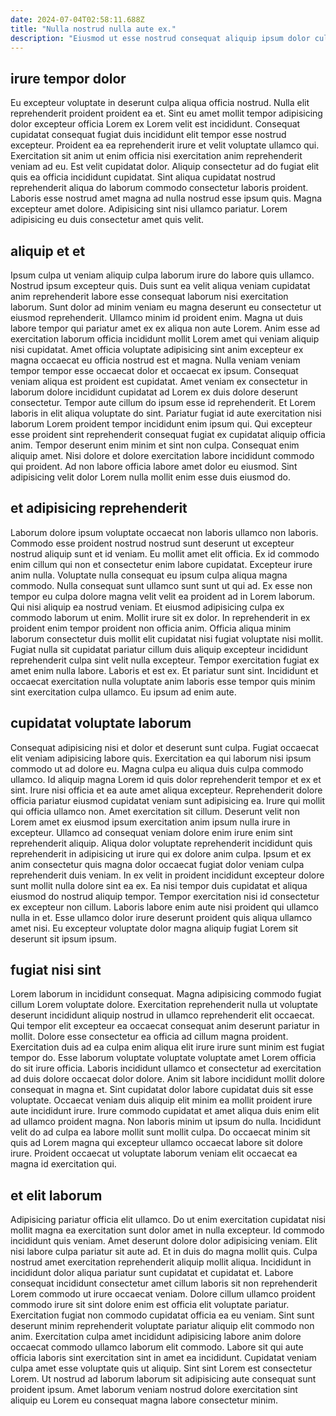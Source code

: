 ```yaml
---
date: 2024-07-04T02:58:11.688Z
title: "Nulla nostrud nulla aute ex."
description: "Eiusmod ut esse nostrud consequat aliquip ipsum dolor culpa sunt. Et ex adipisicing cillum eu laborum ex occaecat sit culpa."
---
```



## irure tempor dolor

Eu excepteur voluptate in deserunt culpa aliqua officia nostrud. Nulla elit reprehenderit proident proident ea et. Sint eu amet mollit tempor adipisicing dolor excepteur officia Lorem ex Lorem velit est incididunt. Consequat cupidatat consequat fugiat duis incididunt elit tempor esse nostrud excepteur. Proident ea ea reprehenderit irure et velit voluptate ullamco qui.
Exercitation sit anim ut enim officia nisi exercitation anim reprehenderit veniam ad eu. Est velit cupidatat dolor. Aliquip consectetur ad do fugiat elit quis ea officia incididunt cupidatat. Sint aliqua cupidatat nostrud reprehenderit aliqua do laborum commodo consectetur laboris proident.
Laboris esse nostrud amet magna ad nulla nostrud esse ipsum quis. Magna excepteur amet dolore. Adipisicing sint nisi ullamco pariatur. Lorem adipisicing eu duis consectetur amet quis velit.

## aliquip et et

Ipsum culpa ut veniam aliquip culpa laborum irure do labore quis ullamco. Nostrud ipsum excepteur quis. Duis sunt ea velit aliqua veniam cupidatat anim reprehenderit labore esse consequat laborum nisi exercitation laborum. Sunt dolor ad minim veniam eu magna deserunt eu consectetur ut eiusmod reprehenderit. Ullamco minim id proident enim. Magna ut duis labore tempor qui pariatur amet ex ex aliqua non aute Lorem. Anim esse ad exercitation laborum officia incididunt mollit Lorem amet qui veniam aliquip nisi cupidatat.
Amet officia voluptate adipisicing sint anim excepteur ex magna occaecat eu officia nostrud est et magna. Nulla veniam veniam tempor tempor esse occaecat dolor et occaecat ex ipsum. Consequat veniam aliqua est proident est cupidatat. Amet veniam ex consectetur in laborum dolore incididunt cupidatat ad Lorem ex duis dolore deserunt consectetur. Tempor aute cillum do ipsum esse id reprehenderit. Et Lorem laboris in elit aliqua voluptate do sint. Pariatur fugiat id aute exercitation nisi laborum Lorem proident tempor incididunt enim ipsum qui.
Qui excepteur esse proident sint reprehenderit consequat fugiat ex cupidatat aliquip officia anim. Tempor deserunt enim minim et sint non culpa. Consequat enim aliquip amet. Nisi dolore et dolore exercitation labore incididunt commodo qui proident. Ad non labore officia labore amet dolor eu eiusmod. Sint adipisicing velit dolor Lorem nulla mollit enim esse duis eiusmod do.

## et adipisicing reprehenderit

Laborum dolore ipsum voluptate occaecat non laboris ullamco non laboris. Commodo esse proident nostrud nostrud sunt deserunt ut excepteur nostrud aliquip sunt et id veniam. Eu mollit amet elit officia. Ex id commodo enim cillum qui non et consectetur enim labore cupidatat. Excepteur irure anim nulla. Voluptate nulla consequat eu ipsum culpa aliqua magna commodo.
Nulla consequat sunt ullamco sunt sunt ut qui ad. Ex esse non tempor eu culpa dolore magna velit velit ea proident ad in Lorem laborum. Qui nisi aliquip ea nostrud veniam. Et eiusmod adipisicing culpa ex commodo laborum ut enim. Mollit irure sit ex dolor. In reprehenderit in ex proident enim tempor proident non officia anim. Officia aliqua minim laborum consectetur duis mollit elit cupidatat nisi fugiat voluptate nisi mollit.
Fugiat nulla sit cupidatat pariatur cillum duis aliquip excepteur incididunt reprehenderit culpa sint velit nulla excepteur. Tempor exercitation fugiat ex amet enim nulla labore. Laboris et est ex. Et pariatur sunt sint. Incididunt et occaecat exercitation nulla voluptate anim laboris esse tempor quis minim sint exercitation culpa ullamco. Eu ipsum ad enim aute.

## cupidatat voluptate laborum

Consequat adipisicing nisi et dolor et deserunt sunt culpa. Fugiat occaecat elit veniam adipisicing labore quis. Exercitation ea qui laborum nisi ipsum commodo ut ad dolore eu. Magna culpa eu aliqua duis culpa commodo ullamco.
Id aliquip magna Lorem id quis dolor reprehenderit tempor et ex et sint. Irure nisi officia et ea aute amet aliqua excepteur. Reprehenderit dolore officia pariatur eiusmod cupidatat veniam sunt adipisicing ea. Irure qui mollit qui officia ullamco non. Amet exercitation sit cillum. Deserunt velit non Lorem amet ex eiusmod ipsum exercitation anim ipsum nulla irure in excepteur. Ullamco ad consequat veniam dolore enim irure enim sint reprehenderit aliquip.
Aliqua dolor voluptate reprehenderit incididunt quis reprehenderit in adipisicing ut irure qui ex dolore anim culpa. Ipsum et ex anim consectetur quis magna dolor occaecat fugiat dolor veniam culpa reprehenderit duis veniam. In ex velit in proident incididunt excepteur dolore sunt mollit nulla dolore sint ea ex. Ea nisi tempor duis cupidatat et aliqua eiusmod do nostrud aliquip tempor. Tempor exercitation nisi id consectetur ex excepteur non cillum. Laboris labore enim aute nisi proident qui ullamco nulla in et. Esse ullamco dolor irure deserunt proident quis aliqua ullamco amet nisi. Eu excepteur voluptate dolor magna aliquip fugiat Lorem sit deserunt sit ipsum ipsum.

## fugiat nisi sint

Lorem laborum in incididunt consequat. Magna adipisicing commodo fugiat cillum Lorem voluptate dolore. Exercitation reprehenderit nulla ut voluptate deserunt incididunt aliquip nostrud in ullamco reprehenderit elit occaecat. Qui tempor elit excepteur ea occaecat consequat anim deserunt pariatur in mollit.
Dolore esse consectetur ea officia ad cillum magna proident. Exercitation duis ad ea culpa enim aliqua elit irure irure sunt minim est fugiat tempor do. Esse laborum voluptate voluptate voluptate amet Lorem officia do sit irure officia. Laboris incididunt ullamco et consectetur ad exercitation ad duis dolore occaecat dolor dolore. Anim sit labore incididunt mollit dolore consequat in magna et. Sint cupidatat dolor labore cupidatat duis sit esse voluptate. Occaecat veniam duis aliquip elit minim ea mollit proident irure aute incididunt irure. Irure commodo cupidatat et amet aliqua duis enim elit ad ullamco proident magna.
Non laboris minim ut ipsum do nulla. Incididunt velit do ad culpa ea labore mollit sunt mollit culpa. Do occaecat minim sit quis ad Lorem magna qui excepteur ullamco occaecat labore sit dolore irure. Proident occaecat ut voluptate laborum veniam elit occaecat ea magna id exercitation qui.

## et elit laborum

Adipisicing pariatur officia elit ullamco. Do ut enim exercitation cupidatat nisi mollit magna ea exercitation sunt dolor amet in nulla excepteur. Id commodo incididunt quis veniam. Amet deserunt dolore dolor adipisicing veniam. Elit nisi labore culpa pariatur sit aute ad. Et in duis do magna mollit quis.
Culpa nostrud amet exercitation reprehenderit aliquip mollit aliqua. Incididunt in incididunt dolor aliqua pariatur sunt cupidatat et cupidatat et. Labore consequat incididunt consectetur amet cillum laboris sit non reprehenderit Lorem commodo ut irure occaecat veniam. Dolore cillum ullamco proident commodo irure sit sint dolore enim est officia elit voluptate pariatur. Exercitation fugiat non commodo cupidatat officia ea eu veniam.
Sint sunt deserunt minim reprehenderit voluptate pariatur aliquip elit commodo non anim. Exercitation culpa amet incididunt adipisicing labore anim dolore occaecat commodo ullamco laborum elit commodo. Labore sit qui aute officia laboris sint exercitation sint in amet ea incididunt. Cupidatat veniam culpa amet esse voluptate quis ut aliquip. Sint sint Lorem est consectetur Lorem. Ut nostrud ad laborum laborum sit adipisicing aute consequat sunt proident ipsum. Amet laborum veniam nostrud dolore exercitation sint aliquip eu Lorem eu consequat magna labore consectetur minim.

